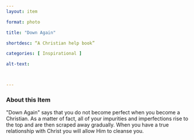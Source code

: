 ```yaml
--- 
layout: item 

format: photo 

title: "Down Again"

shortdesc: “A Christian help book” 

categories: [ Inspirational ]

alt-text: 



--- 
```




### About this Item 

"Down Again" says that you do not become perfect when you become a Christian. As a matter of fact, all of your impurities and imperfections rise to the top and are then scraped away gradually. When you have a true relationship with Christ you will allow Him to cleanse you.
